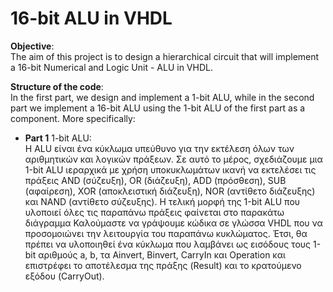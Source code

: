 # 16-bit ALU in VHDL


**Objective**:  
The aim of this project is to design a hierarchical circuit that will implement a 16-bit Numerical and Logic Unit - ALU in VHDL.

**Structure of the code**:  
In the first part, we design and implement a 1-bit ALU, while in the second part we implement a 16-bit ALU using the 1-bit ALU of the first part as a component. More specifically:  
* **Part 1** 1-bit ALU:  
Η ALU είναι ένα κύκλωμα υπεύθυνο για την εκτέλεση όλων των αριθμητικών και λογικών πράξεων. Σε αυτό το μέρος, σχεδιάζουμε μια 1-bit ALU ιεραρχικά με χρήση υποκυκλωμάτων ικανή να εκτελέσει τις πράξεις AND (σύζευξη), OR (διάζευξη), ADD (πρόσθεση), SUB (αφαίρεση), XOR (αποκλειστική διάζευξη), NOR (αντίθετο διάζευξης) και NAND (αντίθετο σύζευξης). Η τελική μορφή της 1-bit ALU που υλοποιεί όλες τις παραπάνω πράξεις φαίνεται στο παρακάτω διάγραμμα
Καλούμαστε να γράψουμε κώδικα σε γλώσσα VHDL που να προσομοιώνει την λειτουργία του παραπάνω κυκλώματος. Έτσι, θα πρέπει να υλοποιηθεί ένα κύκλωμα που λαμβάνει ως εισόδους τους 1-bit αριθμούς a, b, τα Ainvert, Binvert, CarryIn και Operation και επιστρέφει το αποτέλεσμα της πράξης (Result) και το κρατούμενο εξόδου (CarryOut).

